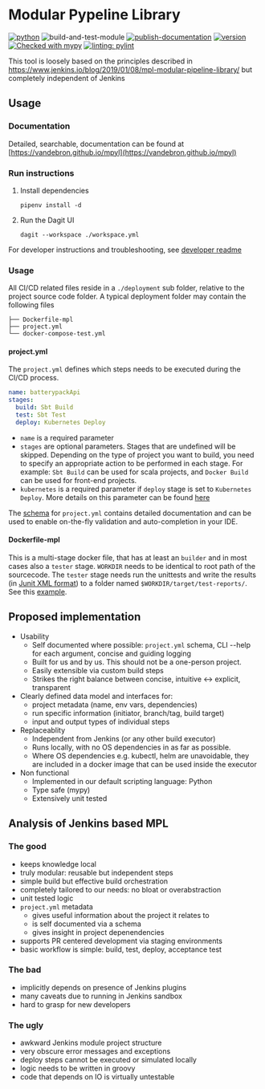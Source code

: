 # Modular Pypeline Library
[![python](https://img.shields.io/badge/Python-3.9-3776AB.svg?style=flat&logo=python&logoColor=white)](https://www.python.org)
![build-and-test-module](https://github.com/Vandebron/pympl/actions/workflows/build-package.yml/badge.svg?branch=main)
[![publish-documentation](https://github.com/Vandebron/mpyl/actions/workflows/docs.yml/badge.svg?branch=main)](https://vandebron.github.io/mpyl)
[![version](https://img.shields.io/github/v/tag/Vandebron/pympl.svg?color=blue&include_prereleases=&sort=semver)](https://pypi.org/project/mpyl/)
[![Checked with mypy](http://www.mypy-lang.org/static/mypy_badge.svg)](http://mypy-lang.org/)
[![linting: pylint](https://img.shields.io/badge/linting-pylint-yellowgreen)](https://github.com/PyCQA/pylint)

This tool is loosely based on the principles described in https://www.jenkins.io/blog/2019/01/08/mpl-modular-pipeline-library/
but completely independent of Jenkins

## Usage

### Documentation
Detailed, searchable, documentation can be found at [https://vandebron.github.io/mpyl](https://vandebron.github.io/mpyl)

### Run instructions

1. Install dependencies
    ```shell
    pipenv install -d
    ```
2. Run the Dagit UI
    ```shell
    dagit --workspace ./workspace.yml 
    ```

For developer instructions and troubleshooting, see [developer readme](./README-dev.md)

### Usage

All CI/CD related files reside in a `./deployment` sub folder, relative to the project source code folder.
A typical deployment folder may contain the following files
```shell
├── Dockerfile-mpl
├── project.yml
└── docker-compose-test.yml
```
#### project.yml
The `project.yml` defines which steps needs to be executed during the CI/CD process.
```yaml
name: batterypackApi
stages:
  build: Sbt Build
  test: Sbt Test
  deploy: Kubernetes Deploy
```
- `name` is a required parameter
- `stages` are optional parameters. Stages that are undefined will be skipped. Depending on the
  type of project you want to build, you need to specify an appropriate action to be performed in each stage.
  For example: `Sbt Build` can be used for scala projects, and `Docker Build` can be used for front-end projects.
- `kubernetes` is a required parameter if `deploy` stage is set to `Kubernetes Deploy`. More details on this parameter can be found [here](src/nl/vandebron/jenkins/projects/BuildProject.groovy)

The [schema](https://vandebron.github.io/mpyl/schema/project.schema.yml) for `project.yml` contains detailed documentation and
can be used to enable on-the-fly validation and auto-completion in your IDE. 

#### Dockerfile-mpl
This is a multi-stage docker file, that has at least an `builder` and in most cases also
a `tester` stage.
`WORKDIR` needs to be identical to root path of the sourcecode.
The `tester` stage needs run the unittests and write the results (in [Junit XML format](https://llg.cubic.org/docs/junit/))
to a folder named `$WORKDIR/target/test-reports/`.
See this [example](test/docker/deployment/Dockerfile-mpl).


## Proposed implementation

- Usability
  - Self documented where possible: `project.yml` schema, CLI --help for each argument, concise and guiding logging
  - Built for us and by us. This should not be a one-person project.
  - Easily extensible via custom build steps
  - Strikes the right balance between concise, intuitive <-> explicit, transparent
- Clearly defined data model and interfaces for:
  - project metadata (name, env vars, dependencies)
  - run specific information (initiator, branch/tag, build target)
  - input and output types of individual steps
- Replaceablity
  - Independent from Jenkins (or any other build executor) 
  - Runs locally, with no OS dependencies in as far as possible.
  - Where OS dependencies e.g. kubectl, helm are unavoidable, they are included in a docker image that can be used inside the executor
- Non functional
  - Implemented in our default scripting language: Python
  - Type safe (mypy)
  - Extensively unit tested

## Analysis of Jenkins based MPL

### The good

- keeps knowledge local
- truly modular: reusable but independent steps
- simple build but effective build orchestration
- completely tailored to our needs: no bloat or overabstraction
- unit tested logic
- `project.yml` metadata
  - gives useful information about the project it relates to
  - is self documented via a schema
  - gives insight in project depenendencies
- supports PR centered development via staging environments
- basic workflow is simple: build, test, deploy, acceptance test

### The bad

- implicitly depends on presence of Jenkins plugins
- many caveats due to running in Jenkins sandbox
- hard to grasp for new developers

### The ugly

- awkward Jenkins module project structure
- very obscure error messages and exceptions
- deploy steps cannot be executed or simulated locally
- logic needs to be written in groovy
- code that depends on IO is virtually untestable
